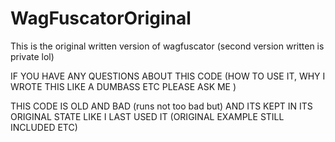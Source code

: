 # WagFuscatorOriginal
This is the original written version of wagfuscator (second version written is private lol)

IF YOU HAVE ANY QUESTIONS ABOUT THIS CODE (HOW TO USE IT, WHY I WROTE THIS LIKE A DUMBASS ETC PLEASE ASK ME ) 

THIS CODE IS OLD AND BAD (runs not too bad but) AND ITS KEPT IN ITS ORIGINAL STATE LIKE I LAST USED IT (ORIGINAL EXAMPLE STILL INCLUDED ETC)

